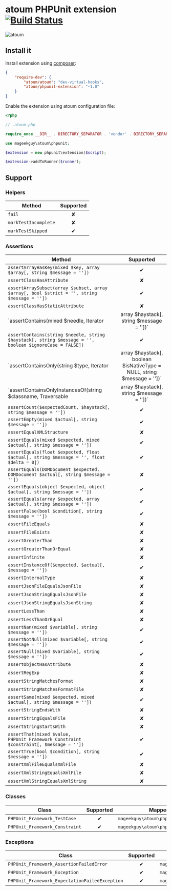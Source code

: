 # atoum PHPUnit extension [![Build Status](https://travis-ci.org/atoum/phpunit-extension.svg?branch=master)](https://travis-ci.org/atoum/phpunit-extension)

![atoum](http://downloads.atoum.org/images/logo.png)

## Install it

Install extension using [composer](https://getcomposer.org):

```json
{
    "require-dev": {
        "atoum/atoum": "dev-virtual-hooks",
        "atoum/phpunit-extension": "~1.0"
    }
}

```

Enable the extension using atoum configuration file:

```php
<?php

// .atoum.php

require_once __DIR__ . DIRECTORY_SEPARATOR . 'vendor' . DIRECTORY_SEPARATOR . 'autoload.php';

use mageekguy\atoum\phpunit;

$extension = new phpunit\extension($script);

$extension->addToRunner($runner);
```

## Support

### Helpers

| Method                                                                                   | Supported |
|------------------------------------------------------------------------------------------|:---------:|
| `fail`                                                                                   | ✘         |
| `markTestIncomplete`                                                                     | ✘         |
| `markTestSkipped`                                                                        | ✔         |

### Assertions

| Method                                                                                                             | Supported |
|--------------------------------------------------------------------------------------------------------------------|:---------:|
| `assertArrayHasKey(mixed $key, array $array[, string $message = ''])`                                              | ✔         |
| `assertClassHasAttribute`                                                                                          | ✘         |
| `assertArraySubset(array $subset, array $array[, bool $strict = '', string $message = ''])`                        | ✔         |
| `assertClassHasStaticAttribute`                                                                                    | ✘         |
| `assertContains(mixed $needle, Iterator|array $haystack[, string $message = ''])`                                  | ✔         |
| `assertContains(string $needle, string $haystack[, string $message = '', boolean $ignoreCase = FALSE])`            | ✔         |
| `assertContainsOnly(string $type, Iterator|array $haystack[, boolean $isNativeType = NULL, string $message = ''])` | ✔         |
| `assertContainsOnlyInstancesOf(string $classname, Traversable|array $haystack[, string $message = ''])`            | ✔         |
| `assertCount($expectedCount, $haystack[, string $message = ''])`                                                   | ✔         |
| `assertEmpty(mixed $actual[, string $message = ''])`                                                               | ✔         |
| `assertEqualXMLStructure`                                                                                          | ✘         |
| `assertEquals(mixed $expected, mixed $actual[, string $message = ''])`                                             | ✔         |
| `assertEquals(float $expected, float $actual[, string $message = '', float $delta = 0])`                           | ✔         |
| `assertEquals(DOMDocument $expected, DOMDocument $actual[, string $message = ''])`                                 | ✘         |
| `assertEquals(object $expected, object $actual[, string $message = ''])`                                           | ✔         |
| `assertEquals(array $expected, array $actual[, string $message = ''])`                                             | ✔         |
| `assertFalse(bool $condition[, string $message = ''])`                                                             | ✔         |
| `assertFileEquals`                                                                                                 | ✘         |
| `assertFileExists`                                                                                                 | ✘         |
| `assertGreaterThan`                                                                                                | ✘         |
| `assertGreaterThanOrEqual`                                                                                         | ✘         |
| `assertInfinite`                                                                                                   | ✘         |
| `assertInstanceOf($expected, $actual[, $message = ''])`                                                            | ✔         |
| `assertInternalType`                                                                                               | ✘         |
| `assertJsonFileEqualsJsonFile`                                                                                     | ✘         |
| `assertJsonStringEqualsJsonFile`                                                                                   | ✘         |
| `assertJsonStringEqualsJsonString`                                                                                 | ✘         |
| `assertLessThan`                                                                                                   | ✘         |
| `assertLessThanOrEqual`                                                                                            | ✘         |
| `assertNan(mixed $variable[, string $message = ''])`                                                               | ✔         |
| `assertNotNull(mixed $variable[, string $message = ''])`                                                           | ✔         |
| `assertNull(mixed $variable[, string $message = ''])`                                                              | ✔         |
| `assertObjectHasAttribute`                                                                                         | ✘         |
| `assertRegExp`                                                                                                     | ✘         |
| `assertStringMatchesFormat`                                                                                        | ✘         |
| `assertStringMatchesFormatFile`                                                                                    | ✘         |
| `assertSame(mixed $expected, mixed $actual[, string $message = ''])`                                               | ✔         |
| `assertStringEndsWith`                                                                                             | ✘         |
| `assertStringEqualsFile`                                                                                           | ✘         |
| `assertStringStartsWith`                                                                                           | ✘         |
| `assertThat(mixed $value, PHPUnit_Framework_Constraint $constraint[, $message = ''])`                              | ✔         |
| `assertTrue(bool $condition[, string $message = ''])`                                                              | ✔         |
| `assertXmlFileEqualsXmlFile`                                                                                       | ✘         |
| `assertXmlStringEqualsXmlFile`                                                                                     | ✘         |
| `assertXmlStringEqualsXmlString`                                                                                   | ✘         |

### Classes

| Class                          | Supported | Mapped to                            |
|--------------------------------|:---------:|--------------------------------------|
| `PHPUnit_Framework_TestCase`   | ✔         | `mageekguy\atoum\phpunit\test`       |
| `PHPUnit_Framework_Constraint` | ✔         | `mageekguy\atoum\phpunit\constraint` |

### Exceptions

| Class                                          | Supported | Mapped to                                      |
|------------------------------------------------|:---------:|------------------------------------------------|
| `PHPUnit_Framework_AssertionFailedError`       | ✔         | `mageekguy\atoum\asserter\exception`           |
| `PHPUnit_Framework_Exception`                  | ✔         | `mageekguy\atoum\exceptions\runtime`           |
| `PHPUnit_Framework_ExpectationFailedException` | ✔         | `mageekguy\atoum\phpunit\constraint\exception` |

